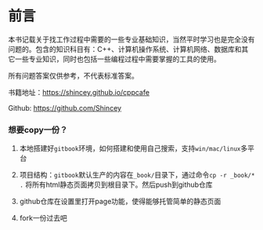 # 前言

本书记载关于找工作过程中需要的一些专业基础知识，当然平时学习也是完全没有问题的。包含的知识科目有：C++、计算机操作系统、计算机网络、数据库和其它一些专业知识，同时也包括一些编程过程中需要掌握的工具的使用。

所有问题答案仅供参考，不代表标准答案。

书籍地址：https://shincey.github.io/cppcafe

Github: https://github.com/Shincey


### 想要copy一份？

1. 本地搭建好`gitbook`环境，如何搭建和使用自己搜索，支持`win/mac/linux`多平台

2. 项目结构：`gitbook`默认生产的内容在`_book/`目录下，通过命令`cp -r _book/* .` 将所有html静态页面拷贝到根目录下。然后push到github仓库

3. github仓库在设置里打开page功能，使得能够托管简单的静态页面

4. fork一份过去吧

